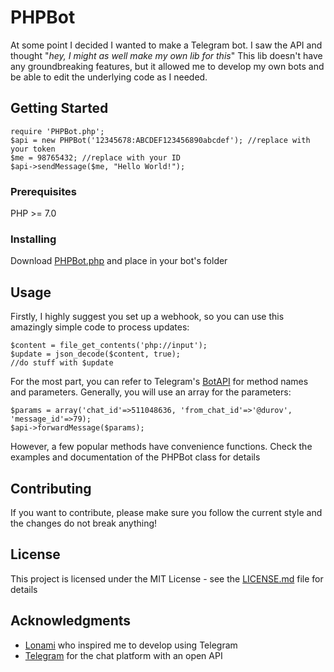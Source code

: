 # PHPBot

At some point I decided I wanted to make a Telegram bot.
I saw the API and thought "*hey, I might as well make my own lib for this*"
This lib doesn't have any groundbreaking features, but it allowed me to develop my own bots and be able to edit the underlying code as I needed.

## Getting Started

```
require 'PHPBot.php';
$api = new PHPBot('12345678:ABCDEF123456890abcdef'); //replace with your token
$me = 98765432; //replace with your ID
$api->sendMessage($me, "Hello World!");
```

### Prerequisites

PHP \>= 7.0

### Installing

Download [PHPBot.php](https://raw.githubusercontent.com/Kyle2142/PHPBot/master/PHPBot.php) and place in your bot's folder

## Usage

Firstly, I highly suggest you set up a webhook, so you can use this amazingly simple code to process updates:
```
$content = file_get_contents('php://input');
$update = json_decode($content, true);
//do stuff with $update
```
For the most part, you can refer to Telegram's [BotAPI](https://core.telegram.org/bots/api) for method names and parameters.
Generally, you will use an array for the parameters:
```
$params = array('chat_id'=>511048636, 'from_chat_id'=>'@durov', 'message_id'=>79);
$api->forwardMessage($params);
```
However, a few popular methods have convenience functions.
Check the examples and documentation of the PHPBot class for details

## Contributing

If you want to contribute, please make sure you follow the current style and the changes do not break anything!

## License

This project is licensed under the MIT License - see the [LICENSE.md](LICENSE.md) file for details

## Acknowledgments

* [Lonami](https://github.com/LonamiWebs) who inspired me to develop using Telegram
* [Telegram](https://telegram.org) for the chat platform with an open API
